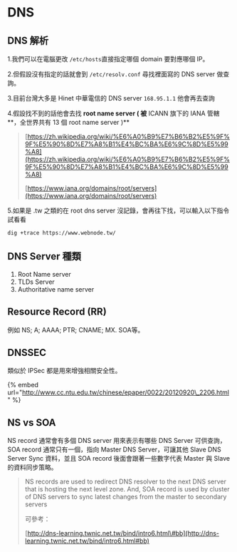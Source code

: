 # DNS

## DNS 解析

1.我們可以在電腦更改 `/etc/hosts`直接指定哪個 domain 要對應哪個 IP。

2.但假設沒有指定的話就會到 `/etc/resolv.conf` 尋找裡面寫的 DNS server 做查詢。

3.目前台灣大多是 Hinet 中華電信的 DNS server `168.95.1.1` 他會再去查詢

4.假設找不到的話他會去找 **root name server \( 被** ICANN 旗下的 IANA 管轄**，全世界共有 13 個 root name server \)**

> [https://zh.wikipedia.org/wiki/%E6%A0%B9%E7%B6%B2%E5%9F%9F%E5%90%8D%E7%A8%B1%E4%BC%BA%E6%9C%8D%E5%99%A8](https://zh.wikipedia.org/wiki/%E6%A0%B9%E7%B6%B2%E5%9F%9F%E5%90%8D%E7%A8%B1%E4%BC%BA%E6%9C%8D%E5%99%A8)
>
> [https://www.iana.org/domains/root/servers](https://www.iana.org/domains/root/servers)

5.如果是 .tw 之類的在 root dns server 沒記錄，會再往下找，可以輸入以下指令試看看

```
dig +trace https://www.webnode.tw/
```

## DNS Server 種類

1. Root Name server
2. TLDs Server
3. Authoritative name server

## Resource Record \(RR\)

例如 NS; A; AAAA; PTR; CNAME; MX. SOA等。

## **DNSSEC**

類似於 IPSec 都是用來增強相關安全性。

{% embed url="http://www.cc.ntu.edu.tw/chinese/epaper/0022/20120920\_2206.html" %}

## NS vs SOA

NS record 通常會有多個 DNS server 用來表示有哪些 DNS Server 可供查詢，SOA record 通常只有一個，指向 Master DNS Server，可讓其他 Slave DNS Server Sync 資料，並且 SOA record 後面會跟著一些數字代表 Master 與 Slave 的資料同步策略。

> NS records are used to redirect DNS resolver to the next DNS server that is hosting the next level zone. And, SOA record is used by cluster of DNS servers to sync latest changes from the master to secondary servers
>
> 可參考：
>
> [http://dns-learning.twnic.net.tw/bind/intro6.html\#bb](http://dns-learning.twnic.net.tw/bind/intro6.html#bb)



